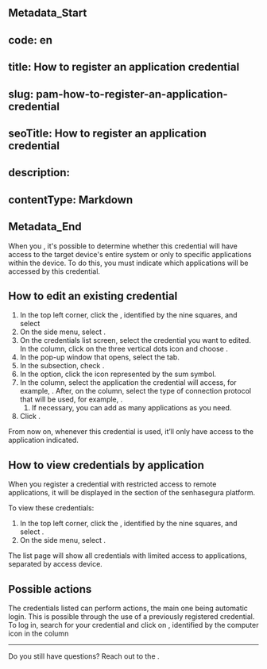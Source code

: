 ## Metadata_Start 
## code: en
## title: How to register an application credential 
## slug: pam-how-to-register-an-application-credential 
## seoTitle: How to register an application credential 
## description:  
## contentType: Markdown 
## Metadata_End
When you , it's possible to determine whether this credential will have access to the target device's entire system or only to specific applications within the device. To do this, you must indicate which applications will be accessed by this credential.

## How to edit an existing credential

1. In the top left corner, click the , identified by the nine squares, and select 
2. On the side menu, select .
3. On the credentials list screen, select the credential you want to edited. In the  column, click on the three vertical dots icon and choose .
4. In the pop-up window that opens, select the  tab.
5. In the  subsection, check .
6. In the  option, click the icon represented by the sum symbol.
7. In the  column, select the application the credential will access, for example, . After, on the  column, select the type of connection protocol that will be used, for example, .
    1. If necessary, you can add as many applications as you need.
8. Click .

From now on, whenever this credential is used, it’ll only have access to the application indicated.

## How to view credentials by application

When you register a credential with restricted access to remote applications, it will be displayed in the  section of the senhasegura platform.

To view these credentials:

1. In the top left corner, click the , identified by the nine squares, and select .
2. On the side menu, select .

The list page will show all credentials with limited access to applications, separated by access device.

## Possible actions

The credentials listed can perform actions, the main one being automatic login. This is possible through the use of a previously registered credential. To log in, search for your credential and click on , identified by the computer icon in the  column

***

Do you still have questions? Reach out to the .
